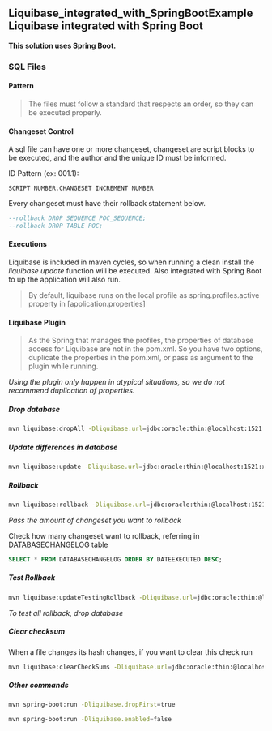 ## Liquibase_integrated_with_SpringBootExample Liquibase integrated with Spring Boot

**This solution uses Spring Boot.**

### SQL Files

#### Pattern
> The files must follow a standard that respects an order, so they can be executed properly.


#### Changeset Control
A sql file can have one or more changeset, changeset are script blocks to be executed, and the author and the unique ID must be informed.


ID Pattern (ex: 001.1):
```
SCRIPT NUMBER.CHANGESET INCREMENT NUMBER
```

Every changeset must have their rollback statement below.

```sql
--rollback DROP SEQUENCE POC_SEQUENCE;
--rollback DROP TABLE POC;
```


#### Executions
Liquibase is included in maven cycles, so when running a clean install the *liquibase update* function will be executed. Also integrated with Spring Boot to up the application will also run.

> By default, liquibase runs on the local profile as spring.profiles.active property in [application.properties]

#### Liquibase Plugin
> As the Spring that manages the profiles, the properties of database access for Liquibase are not in the pom.xml. So you have two options, duplicate the properties in the pom.xml, or pass as argument to the plugin while running.

*Using the plugin only happen in atypical situations, so we do not recommend duplication of properties.*

##### Drop database
```bash
mvn liquibase:dropAll -Dliquibase.url=jdbc:oracle:thin:@localhost:1521:xe -Dliquibase.username=root -Dliquibase.password=[enter pass]
```

##### Update differences in database
```bash
mvn liquibase:update -Dliquibase.url=jdbc:oracle:thin:@localhost:1521:xe -Dliquibase.username=root -Dliquibase.password=[enter pass]

```

##### Rollback
```bash
mvn liquibase:rollback -Dliquibase.url=jdbc:oracle:thin:@localhost:1521:xe -Dliquibase.username=root -Dliquibase.password=[enter pass] -Dliquibase.rollbackCount=1
```

*Pass the amount of changeset you want to rollback*

Check how many changeset want to rollback, referring in DATABASECHANGELOG table
```sql
SELECT * FROM DATABASECHANGELOG ORDER BY DATEEXECUTED DESC;
```

##### Test Rollback
```bash
mvn liquibase:updateTestingRollback -Dliquibase.url=jdbc:oracle:thin:@localhost:1521:xe -Dliquibase.username=root -Dliquibase.password=[enter pass]
```

*To test all rollback, drop database*

##### Clear checksum
When a file changes its hash changes, if you want to clear this check run

```bash
mvn liquibase:clearCheckSums -Dliquibase.url=jdbc:oracle:thin:@localhost:1521:xe -Dliquibase.username=root -Dliquibase.password=[enter pass]
```

##### Other commands
```bash
mvn spring-boot:run -Dliquibase.dropFirst=true
```

```bash
mvn spring-boot:run -Dliquibase.enabled=false
```

